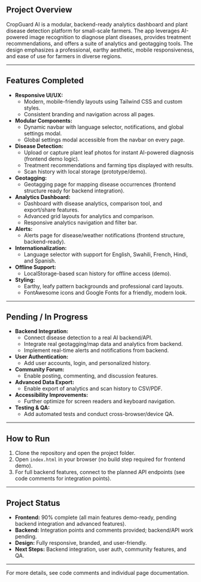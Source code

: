 
## Project Overview

CropGuard AI is a modular, backend-ready analytics dashboard and plant disease detection platform for small-scale farmers. The app leverages AI-powered image recognition to diagnose plant diseases, provides treatment recommendations, and offers a suite of analytics and geotagging tools. The design emphasizes a professional, earthy aesthetic, mobile responsiveness, and ease of use for farmers in diverse regions.

---

## Features Completed

- **Responsive UI/UX:**
  - Modern, mobile-friendly layouts using Tailwind CSS and custom styles.
  - Consistent branding and navigation across all pages.
- **Modular Components:**
  - Dynamic navbar with language selector, notifications, and global settings modal.
  - Global settings modal accessible from the navbar on every page.
- **Disease Detection:**
  - Upload or capture plant leaf photos for instant AI-powered diagnosis (frontend demo logic).
  - Treatment recommendations and farming tips displayed with results.
  - Scan history with local storage (prototype/demo).
- **Geotagging:**
  - Geotagging page for mapping disease occurrences (frontend structure ready for backend integration).
- **Analytics Dashboard:**
  - Dashboard with disease analytics, comparison tool, and export/share features.
  - Advanced grid layouts for analytics and comparison.
  - Responsive analytics navigation and filter bar.
- **Alerts:**
  - Alerts page for disease/weather notifications (frontend structure, backend-ready).
- **Internationalization:**
  - Language selector with support for English, Swahili, French, Hindi, and Spanish.
- **Offline Support:**
  - LocalStorage-based scan history for offline access (demo).
- **Styling:**
  - Earthy, leafy pattern backgrounds and professional card layouts.
  - FontAwesome icons and Google Fonts for a friendly, modern look.

---

## Pending / In Progress

- **Backend Integration:**
  - Connect disease detection to a real AI backend/API.
  - Integrate real geotagging/map data and analytics from backend.
  - Implement real-time alerts and notifications from backend.
- **User Authentication:**
  - Add user accounts, login, and personalized history.
- **Community Forum:**
  - Enable posting, commenting, and discussion features.
- **Advanced Data Export:**
  - Enable export of analytics and scan history to CSV/PDF.
- **Accessibility Improvements:**
  - Further optimize for screen readers and keyboard navigation.
- **Testing & QA:**
  - Add automated tests and conduct cross-browser/device QA.

---

## How to Run

1. Clone the repository and open the project folder.
2. Open `index.html` in your browser (no build step required for frontend demo).
3. For full backend features, connect to the planned API endpoints (see code comments for integration points).

---

## Project Status

- **Frontend:** 90% complete (all main features demo-ready, pending backend integration and advanced features).
- **Backend:** Integration points and comments provided; backend/API work pending.
- **Design:** Fully responsive, branded, and user-friendly.
- **Next Steps:** Backend integration, user auth, community features, and QA.

---

For more details, see code comments and individual page documentation.
